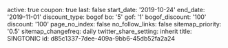 active: true
coupon: true
last: false
start_date: '2019-10-24'
end_date: '2019-11-01'
discount_type: bogof
bo: '5'
gof: '1'
bogof_discount: '100'
discount: '100'
page_no_index: false
no_follow_links: false
sitemap_priority: '0.5'
sitemap_changefreq: daily
twitter_share_setting: inherit
title: SINGTONIC
id: d85c1337-7dee-409a-9bb6-45db52fa2a24

